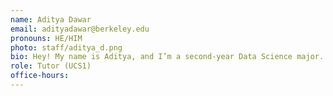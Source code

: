 ```yaml
---
name: Aditya Dawar
email: adityadawar@berkeley.edu
pronouns: HE/HIM
photo: staff/aditya_d.png
bio: Hey! My name is Aditya, and I’m a second-year Data Science major. I love all things related to comedy, sports, and food. See you around!
role: Tutor (UCS1)
office-hours: 
---
```

